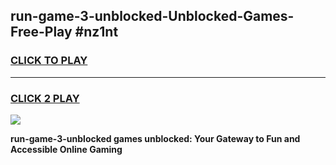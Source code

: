 
## run-game-3-unblocked-Unblocked-Games-Free-Play #nz1nt
<h3>
<a href="https://us.freeplayer.one?title=run-game-3-unblocked&ref=9M">CLICK TO PLAY</a></h3>
<hr>

<h3>
<a href="https://us.freeplayer.one?title=run-game-3-unblocked&ref=9M">CLICK 2 PLAY</a>
  
</h3>

<a href="https://us.freeplayer.one?title=run-game-3-unblocked&ref=9M"><img src="https://clearcache.store/games.png"></a>


**run-game-3-unblocked games unblocked: Your Gateway to Fun and Accessible Online Gaming**
